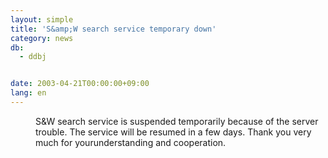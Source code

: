 ```yaml
---
layout: simple
title: 'S&amp;W search service temporary down'
category: news
db:
  - ddbj


date: 2003-04-21T00:00:00+09:00
lang: en
---
```


<dd>S&amp;W search service is suspended temporarily because of the server trouble. The service will be resumed in a few days. Thank you very much for yourunderstanding and cooperation.</dd>

